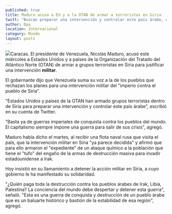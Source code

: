 ```yaml
---
published: true
title: Maduro acusa a EU y a la OTAN de armar a terroristas en Siria
twitt: "Buscan preparar una intervención y controlar este país árabe, escribió el presidente de Venezuela en su cuenta de Twitter"
author: Dpa
location: Internacional
category: Mundo
layout: posts
---
```


![](http://i.imgur.com/CwFYLjFm.jpg)Caracas. El presidente de Venezuela, Nicolás Maduro, acusó este miércoles a Estados Unidos y a países de la Organización del Tratado del Atlántico Norte (OTAN) de armar a grupos terroristas en Siria para justificar una intervención **militar**.

El gobernante dijo que Venezuela suma su voz a la de los pueblos que rechazan los planes para una intervención militar del "imperio contra el pueblo de Siria".

"Estados Unidos y países de la OTAN han armado grupos terroristas dentro de Siria para preparar una intervención y controlar este país árabe", escribió en su cuenta de Twitter.

"Basta ya de guerras imperiales de conquista contra los pueblos del mundo. El capitalismo siempre impone una guerra para salir de sus crisis", agregó.

Maduro había dicho el martes, al recibir una flota naval rusa que visita el país, que la intervención militar en Siria "ya parece decidida" y afirmó que para ello armaron el "expediente" de un ataque químico a la población que tiene el "tufo" del engaño de la armas de destrucción masiva para invadir estadounidense a Irak.

Hoy insistió en su llamamiento a detener la acción militar en Siria, a cuyo gobierno le ha manifestado su solidaridad.

"¿Quién paga toda la destrucción contra los pueblos árabes de Irak, Libia, Palestina? La conciencia del mundo debe despertar y detener esta guerra", señaló. "Esta es una guerra de conquista y destrucción de un pueblo árabe que es un baluarte histórico y bastión de la estabilidad de esa región", agregó.
